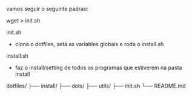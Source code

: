 vamos seguir o seguinte padrao:

wget <url> > init.sh

init.sh
  - clona o dotfiles, setá as variables globais e roda o install.sh

install.sh
  - faz o install/setting de todos os programas que estiverem na pasta install
    

dotfiles/
├── install/
├── dots/ 
├── utils/
├── init.sh
└── README.md
